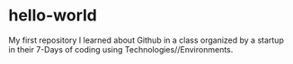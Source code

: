 # hello-world
My first repository
I learned about Github in a class organized by a startup in their 7-Days of coding using Technologies//Environments.
